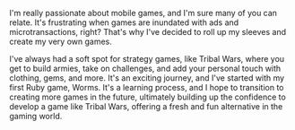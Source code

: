 I'm really passionate about mobile games, and I'm sure many of you can relate. It's frustrating when games are inundated with ads and microtransactions, right? That's why I've decided to roll up my sleeves and create my very own games.

I've always had a soft spot for strategy games, like Tribal Wars, where you get to build armies, take on challenges, and add your personal touch with clothing, gems, and more. It's an exciting journey, and I've started with my first Ruby game, Worms. It's a learning process, and I hope to transition to creating more games in the future, ultimately building up the confidence to develop a game like Tribal Wars, offering a fresh and fun alternative in the gaming world.